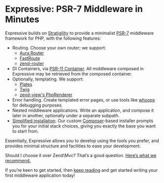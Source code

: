 # Expressive: PSR-7 Middleware in Minutes

Expressive builds on [Stratigility](https://docs.zendframework.com/zend-stratigility/)
to provide a minimalist [PSR-7](http://www.php-fig.org/psr/psr-7/) middleware
framework for PHP, with the following features:

- Routing. Choose your own router; we support:
    - [Aura.Router](https://github.com/auraphp/Aura.Router)
    - [FastRoute](https://github.com/nikic/FastRoute)
    - [zend-router](https://github.com/zendframework/zend-router)
- DI Containers, via [PSR-11 Container](https://www.php-fig.org/psr/psr-11/).
  All middleware composed in Expressive may be retrieved from the composed
  container.
- Optionally, templating. We support:
    - [Plates](http://platesphp.com/)
    - [Twig](http://twig.sensiolabs.org/)
    - [zend-view's PhpRenderer](https://docs.zendeframework..com/zend-view/)
- Error handling. Create templated error pages, or use tools like
  [whoops](https://github.com/filp/whoops) for debugging purposes.
- Nested middleware applications. Write an application, and compose it later
  in another, optionally under a separate subpath.
- [Simplified installation](getting-started/skeleton.md). Our custom
  [Composer](https://getcomposer.org)-based installer prompts you for your
  initial stack choices, giving you exactly the base you want to start from.

Essentially, Expressive allows *you* to develop using the tools *you* prefer,
and provides minimal structure and facilities to ease your development.

Should I choose it over Zend\Mvc?
That’s a good question. [Here’s what we recommend.](why-expressive.md)

If you’re keen to get started, then [keep reading](getting-started/features.md)
and get started writing your first middleware application today!
